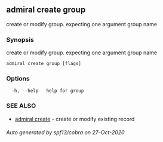 ## admiral create group

create or modify group. expecting one argument group name

### Synopsis

create or modify group. expecting one argument group name

```
admiral create group [flags]
```

### Options

```
  -h, --help   help for group
```

### SEE ALSO

* [admiral create](admiral_create.md)	 - create or modify existing record

###### Auto generated by spf13/cobra on 27-Oct-2020
